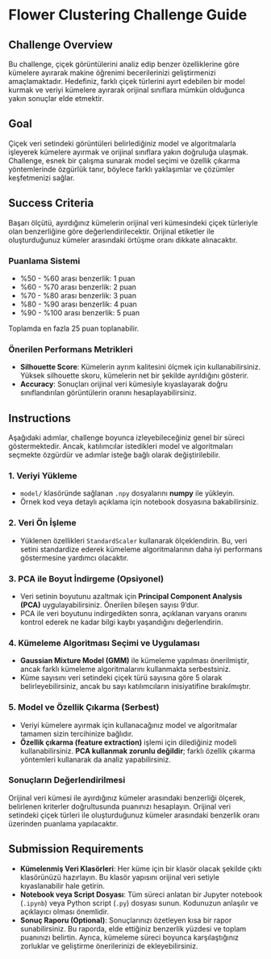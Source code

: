 # Flower Clustering Challenge Guide

## Challenge Overview
Bu challenge, çiçek görüntülerini analiz edip benzer özelliklerine göre kümelere ayırarak makine öğrenimi becerilerinizi geliştirmenizi amaçlamaktadır. Hedefiniz, farklı çiçek türlerini ayırt edebilen bir model kurmak ve veriyi kümelere ayırarak orijinal sınıflara mümkün olduğunca yakın sonuçlar elde etmektir.

## Goal
Çiçek veri setindeki görüntüleri belirlediğiniz model ve algoritmalarla işleyerek kümelere ayırmak ve orijinal sınıflara yakın doğruluğa ulaşmak. Challenge, esnek bir çalışma sunarak model seçimi ve özellik çıkarma yöntemlerinde özgürlük tanır, böylece farklı yaklaşımlar ve çözümler keşfetmenizi sağlar.

## Success Criteria
Başarı ölçütü, ayırdığınız kümelerin orijinal veri kümesindeki çiçek türleriyle olan benzerliğine göre değerlendirilecektir. Orijinal etiketler ile oluşturduğunuz kümeler arasındaki örtüşme oranı dikkate alınacaktır.

### Puanlama Sistemi
- %50 - %60 arası benzerlik: 1 puan
- %60 - %70 arası benzerlik: 2 puan
- %70 - %80 arası benzerlik: 3 puan
- %80 - %90 arası benzerlik: 4 puan
- %90 - %100 arası benzerlik: 5 puan

Toplamda en fazla 25 puan toplanabilir.

### Önerilen Performans Metrikleri
- **Silhouette Score**: Kümelerin ayrım kalitesini ölçmek için kullanabilirsiniz. Yüksek silhouette skoru, kümelerin net bir şekilde ayrıldığını gösterir.
- **Accuracy**: Sonuçları orijinal veri kümesiyle kıyaslayarak doğru sınıflandırılan görüntülerin oranını hesaplayabilirsiniz.

## Instructions

Aşağıdaki adımlar, challenge boyunca izleyebileceğiniz genel bir süreci göstermektedir. Ancak, katılımcılar istedikleri model ve algoritmaları seçmekte özgürdür ve adımlar isteğe bağlı olarak değiştirilebilir.

### 1. Veriyi Yükleme
- `model/` klasöründe sağlanan `.npy` dosyalarını **numpy** ile yükleyin.
- Örnek kod veya detaylı açıklama için notebook dosyasına bakabilirsiniz.

### 2. Veri Ön İşleme
- Yüklenen özellikleri `StandardScaler` kullanarak ölçeklendirin. Bu, veri setini standardize ederek kümeleme algoritmalarının daha iyi performans göstermesine yardımcı olacaktır.

### 3. PCA ile Boyut İndirgeme (Opsiyonel)
- Veri setinin boyutunu azaltmak için **Principal Component Analysis (PCA)** uygulayabilirsiniz. Önerilen bileşen sayısı 9’dur.
- PCA ile veri boyutunu indirgedikten sonra, açıklanan varyans oranını kontrol ederek ne kadar bilgi kaybı yaşandığını değerlendirin.
  
### 4. Kümeleme Algoritması Seçimi ve Uygulaması
- **Gaussian Mixture Model (GMM)** ile kümeleme yapılması önerilmiştir, ancak farklı kümeleme algoritmalarını kullanmakta serbestsiniz.
- Küme sayısını veri setindeki çiçek türü sayısına göre 5 olarak belirleyebilirsiniz, ancak bu sayı katılımcıların inisiyatifine bırakılmıştır.
  
### 5. Model ve Özellik Çıkarma (Serbest)
- Veriyi kümelere ayırmak için kullanacağınız model ve algoritmalar tamamen sizin tercihinize bağlıdır.
- **Özellik çıkarma (feature extraction)** işlemi için dilediğiniz modeli kullanabilirsiniz. **PCA kullanmak zorunlu değildir**; farklı özellik çıkarma yöntemleri kullanarak da analiz yapabilirsiniz.

### Sonuçların Değerlendirilmesi
Orijinal veri kümesi ile ayırdığınız kümeler arasındaki benzerliği ölçerek, belirlenen kriterler doğrultusunda puanınızı hesaplayın. Orijinal veri setindeki çiçek türleri ile oluşturduğunuz kümeler arasındaki benzerlik oranı üzerinden puanlama yapılacaktır.

## Submission Requirements
- **Kümelenmiş Veri Klasörleri**: Her küme için bir klasör olacak şekilde çıktı klasörünüzü hazırlayın. Bu klasör yapısını orijinal veri setiyle kıyaslanabilir hale getirin.
- **Notebook veya Script Dosyası**: Tüm süreci anlatan bir Jupyter notebook (`.ipynb`) veya Python script (`.py`) dosyası sunun. Kodunuzun anlaşılır ve açıklayıcı olması önemlidir.
- **Sonuç Raporu (Optional)**: Sonuçlarınızı özetleyen kısa bir rapor sunabilirsiniz. Bu raporda, elde ettiğiniz benzerlik yüzdesi ve toplam puanınızı belirtin. Ayrıca, kümeleme süreci boyunca karşılaştığınız zorluklar ve geliştirme önerilerinizi de ekleyebilirsiniz.
